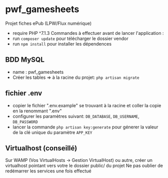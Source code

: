 # pwf_gamesheets
Projet fiches ePub (LPW/Flux numérique)
* require PHP ^7.1.3
Commandes à effectuer avant de lancer l'application :
* run `composer update` pour télécharger le dossier vendor
* run `npm install` pour installer les dépendences

## BDD MySQL 
* name : pwf_gamesheets
* Créer les tables => à la racine du projet: `php artisan migrate`

## fichier .env
* copier le fichier ".env.example" se trouvant à la racine et coller la copie en la renommant ".env"
* configurer les paramètres suivant:  `DB_DATABASE`, `DB_USERNAME`, `DB_PASSWORD`
* lancer la commande `php artisan key:generate` pour génerer la valeur de la clé unique du paramètre `APP_KEY`

## Virtualhost (conseillé)

Sur WAMP (Vos VirtualHosts -> Gestion VirtualHost) ou autre, créer un virtualhost pointant vers votre le dossier public/ du projet
Ne pas oublier de redémarrer les services une fois effectué
